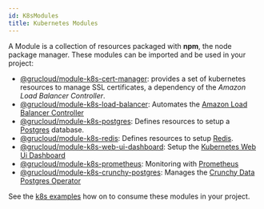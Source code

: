 ```yaml
---
id: K8sModules
title: Kubernetes Modules
---
```


A Module is a collection of resources packaged with **npm**, the node package manager. These modules can be imported and be used in your project:

- [@grucloud/module-k8s-cert-manager](https://www.npmjs.com/package/@grucloud/module-k8s-cert-manager): provides a set of kubernetes resources to manage SSL certificates, a dependency of the _Amazon Load Balancer Controller_.
- [@grucloud/module-k8s-load-balancer](https://www.npmjs.com/package/@grucloud/module-k8s-aws-load-balancer): Automates the [Amazon Load Balancer Controller](https://docs.aws.amazon.com/eks/latest/userguide/aws-load-balancer-controller.html)
- [@grucloud/module-k8s-postgres](https://www.npmjs.com/package/@grucloud/module-k8s-postgres): Defines resources to setup a [Postgres](https://www.postgresql.org/) database.
- [@grucloud/module-k8s-redis](https://www.npmjs.com/package/@grucloud/module-k8s-redis): Defines resources to setup [Redis](https://redis.io/).
- [@grucloud/module-k8s-web-ui-dashboard](https://www.npmjs.com/package/@grucloud/module-k8s-web-ui-dashboard): Setup the [Kubernetes Web Ui Dashboard](https://kubernetes.io/docs/tasks/access-application-cluster/web-ui-dashboard/)
- [@grucloud/module-k8s-prometheus](https://www.npmjs.com/package/@grucloud/module-k8s-prometheus): Monitoring with [Prometheus](https://prometheus.io)
- [@grucloud/module-k8s-crunchy-postgres](https://www.npmjs.com/package/@grucloud/module-k8s-crunchy-postgres): Manages the [Crunchy Data Postgres Operator](https://github.com/CrunchyData/postgres-operator)

See the [k8s examples](./K8sExamples) how on to consume these modules in your project.
